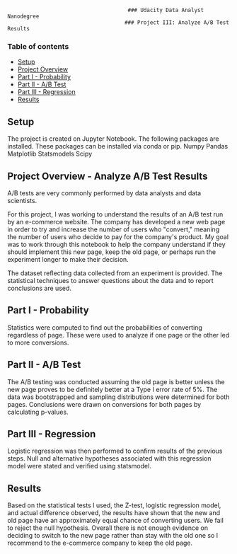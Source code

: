 
                                          ### Udacity Data Analyst Nanodegree
                                         ### Project III: Analyze A/B Test Results
### Table of contents
* [Setup](#setup)
* [Project Overview](#Project)
* [Part I - Probability](#Probability)
* [Part II - A/B Test](#A/B-Test)
* [Part III - Regression](#Regression)
* [Results](#Results)

## Setup
The project is created on Jupyter Notebook. The following packages are installed. These packages can be installed via conda or pip.
Numpy
Pandas
Matplotlib
Statsmodels
Scipy

## Project Overview - Analyze A/B Test Results
A/B tests are very commonly performed by data analysts and data scientists.

For this project, I was working to understand the results of an A/B test run by an e-commerce website. The company has developed a new web page in order to try and increase the number of users who "convert," meaning the number of users who decide to pay for the company's product. My goal was to work through this notebook to help the company understand if they should implement this new page, keep the old page, or perhaps run the experiment longer to make their decision.

The dataset  reflecting data collected from an experiment is provided. The statistical techniques to answer questions about the data and to report 
conclusions are used.
## Part I - Probability
Statistics were computed to find out the probabilities of converting regardless of page. These were used to analyze if one page or the other led to more conversions.

## Part II - A/B Test
The A/B testing was conducted assuming the old page is better unless the new page proves to be definitely better at a Type I error rate of 5%. The data was bootstrapped and sampling distributions were determined for both pages. Conclusions were drawn on conversions for both pages by calculating p-values.

## Part III - Regression
Logistic regression was then performed to confirm results of the previous steps. Null and alternative hypotheses associated with this regression model were stated and verified using statsmodel.

## Results
Based on the statistical tests I used, the Z-test, logistic regression model, and actual difference observed, the results have shown that the new and old page have an approximately equal chance of converting users. We fail to reject the null hypothesis. Overall there is not enough evidence on deciding to switch to the new page rather than stay with the old one so I recommend to the e-commerce company to keep the old page.
